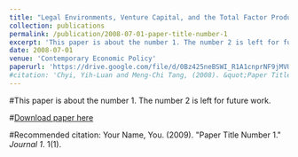 ```yaml
---
title: "Legal Environments, Venture Capital, and the Total Factor Productivity Growth of Taiwanese Industry"
collection: publications
permalink: /publication/2008-07-01-paper-title-number-1
excerpt: 'This paper is about the number 1. The number 2 is left for future work.'
date: 2008-07-01
venue: 'Contemporary Economic Policy'
paperurl: 'https://drive.google.com/file/d/0Bz425neBSWI_R1A1cnprNF9jMVU/view'
#citation: 'Chyi, Yih-Luan and Meng-Chi Tang, (2008). &quot;Paper Title Number 1.&quot; <i>Journal 1</i>. 1(1).'
---
```

#This paper is about the number 1. The number 2 is left for future work.

#[Download paper here](http://academicpages.github.io/files/paper1.pdf)

#Recommended citation: Your Name, You. (2009). "Paper Title Number 1." <i>Journal 1</i>. 1(1).
